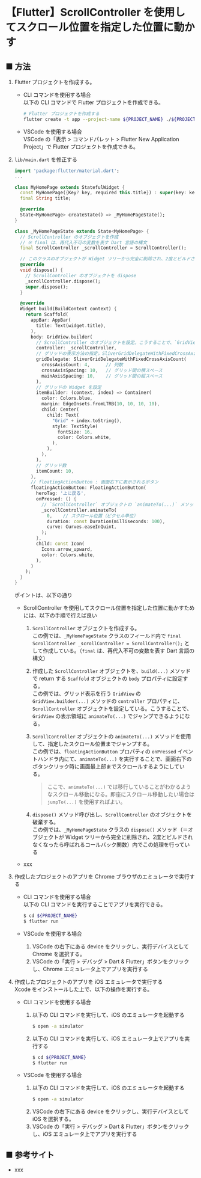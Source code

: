 # 【Flutter】ScrollController を使用してスクロール位置を指定した位置に動かす

## ■ 方法

1. Flutter プロジェクトを作成する。<br>
    - CLI コマンドを使用する場合<br>
      以下の CLI コマンドで Flutter プロジェクトを作成できる。
      ```sh
      # Flutter プロジェクトを作成する
      flutter create -t app --project-name ${PROJECT_NAME} ./${PROJECT_NAME}
      ```

    - VSCode を使用する場合<br>
      VSCode の「表示 > コマンドパレット > Flutter New Application Project」で Flutter プロジェクトを作成できる。

1. `lib/main.dart` を修正する<br>
    ```dart
    import 'package:flutter/material.dart';
    ...

    class MyHomePage extends StatefulWidget {
      const MyHomePage({Key? key, required this.title}) : super(key: key);
      final String title;

      @override
      State<MyHomePage> createState() => _MyHomePageState();
    }

    class _MyHomePageState extends State<MyHomePage> {
      // ScrollController のオブジェクトを作成
      // ※ final は、再代入不可の変数を表す Dart 言語の構文
      final ScrollController _scrollController = ScrollController();

      // このクラスのオブジェクトが Widget ツリーから完全に削除され、2度とビルドされなくなったら呼ばれるコールバック関数
      @override
      void dispose() {
        // ScrollController のオブジェクトを dispose
        _scrollController.dispose();
        super.dispose();
      }

      @override
      Widget build(BuildContext context) {
        return Scaffold(
          appBar: AppBar(
            title: Text(widget.title),
          ),
          body: GridView.builder(
            // ScrollController のオブジェクトを設定。こうすることで、`GridView` の表示領域に `animateTo(...)` でジャンプできるようになる。
            controller: _scrollController,
            // グリッドの表示方法の指定。SliverGridDelegateWithFixedCrossAxisCount() を指定した場合は、列の数を基準として表示される
            gridDelegate: SliverGridDelegateWithFixedCrossAxisCount(
              crossAxisCount: 4,      // 列数
              crossAxisSpacing: 10,   // グリッド間の横スペース
              mainAxisSpacing: 10,    // グリッド間の縦スペース
            ),
            // グリッドの Widget を設定
            itemBuilder: (context, index) => Container(
              color: Colors.blue,
              margin: EdgeInsets.fromLTRB(10, 10, 10, 10),
              child: Center(
                child: Text(
                  "Grid" + index.toString(),
                  style: TextStyle(
                    fontSize: 16,
                    color: Colors.white,
                  ),
                ),
              ),
            ),
            // グリッド数
            itemCount: 10,
          ),
          // floatingActionButton : 画面右下に表示されるボタン
          floatingActionButton: FloatingActionButton(
            heroTag: '上に戻る',
            onPressed: () {
              // `ScrollController` オブジェクトの `animateTo(...)` メソッドを使用して、指定したスクロール位置までジャンプする。
              _scrollController.animateTo(
                0,    // スクロール位置（ピクセル単位）
                duration: const Duration(milliseconds: 100),
                curve: Curves.easeInQuint,
              );
            },
            child: const Icon(
              Icons.arrow_upward,
              color: Colors.white,
            ),       
          )
        );
      }
    }
    ```

    ポイントは、以下の通り

    - ScrollController を使用してスクロール位置を指定した位置に動かすためには、以下の手順で行えば良い<br>
      1. `ScrollController` オブジェクトを作成する。<br>
          この例では、`_MyHomePageState` クラスのフィールド内で `final ScrollController _scrollController = ScrollController();` として作成している。（`final` は、再代入不可の変数を表す Dart 言語の構文）
      1. 作成した `ScrollController` オブジェクトを、`build(...)` メソッドで return する `Scaffold` オブジェクトの `body` プロパティに設定する。<br>
          この例では、グリッド表示を行う `GridView` の `GridView.builder(...)` メソッドの `controller` プロパティに、`ScrollController` オブジェクトを設定している。こうすることで、`GridView` の表示領域に `animateTo(...)` でジャンプできるようになる。

      1. `ScrollController` オブジェクトの `animateTo(...)` メソッドを使用して、指定したスクロール位置までジャンプする。<br>
          この例では、`floatingActionButton` プロパティの `onPressed` イベントハンドラ内にて、`animateTo(...)` を実行することで、画面右下のボタンクリック時に画面最上部までスクロールするようにしている。
      
          > ここで、`animateTo(...)` では移行していることがわかるようなスクロール移動になる。即座にスクロール移動したい場合は `jumpTo(...)` を使用すればよい。

      1. `dispose()` メソッド呼び出し、`ScrollController` のオブジェクトを破棄する。<br>
          この例では、`_MyHomePageState` クラスの `dispose()` メソッド（＝オブジェクトが Widget ツリーから完全に削除され、2度とビルドされなくなったら呼ばれるコールバック関数）内でこの処理を行っている

    - xxx
    
1. 作成したプロジェクトのアプリを Chrome ブラウザのエミュレータで実行する<br>
    - CLI コマンドを使用する場合<br>
      以下の CLI コマンドを実行することでアプリを実行できる。
      ```sh
      $ cd ${PROJECT_NAME}
      $ flutter run
      ```

    - VSCode を使用する場合<br>
      1. VSCode の右下にある device をクリックし、実行デバイスとして Chrome を選択する。
      1. VSCode の「実行 > デバッグ > Dart & Flutter」ボタンをクリックし、Chrome エミュレータ上でアプリを実行する

1. 作成したプロジェクトのアプリを iOS エミュレータで実行する<br>
    Xcode をインストールした上で、以下の操作を実行する。<br>

    - CLI コマンドを使用する場合<br>
      1. 以下の CLI コマンドを実行して、iOS のエミュレータを起動する
          ```sh
          $ open -a simulator
          ```
      1. 以下の CLI コマンドを実行して、iOS エミュレータ上でアプリを実行する
          ```sh
          $ cd ${PROJECT_NAME}
          $ flutter run
          ```

    - VSCode を使用する場合<br>
      1. 以下の CLI コマンドを実行して、iOS のエミュレータを起動する
          ```sh
          $ open -a simulator
          ```
      1. VSCode の右下にある device をクリックし、実行デバイスとして iOS を選択する。
      1. VSCode の「実行 > デバッグ > Dart & Flutter」ボタンをクリックし、iOS エミュレータ上でアプリを実行する


## ■ 参考サイト

- xxx
